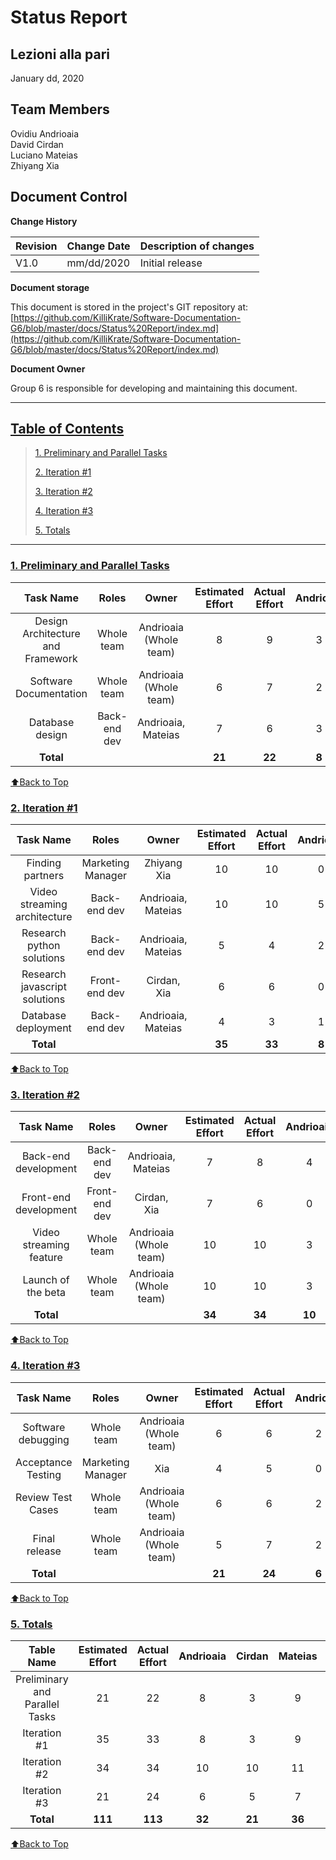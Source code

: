 # Status Report

## Lezioni alla pari
January dd, 2020

## Team Members
Ovidiu Andrioaia  
David Cirdan  
Luciano Mateias  
Zhiyang Xia


## Document Control
**Change History**

| Revision | Change Date | Description of changes |
| -------- | ----------- | ---------------------- |
| V1.0     | mm/dd/2020  | Initial release        |

**Document storage**

This document is stored in the project's GIT repository at:
[https://github.com/KilliKrate/Software-Documentation-G6/blob/master/docs/Status%20Report/index.md](https://github.com/KilliKrate/Software-Documentation-G6/blob/master/docs/Status%20Report/index.md)
 
**Document Owner**

Group 6 is responsible for developing and maintaining this document.

-----------------------------------------------------
## [Table of Contents](#table-of-contents)
> [1. Preliminary and Parallel Tasks](#1-preliminary-and-parallel-tasks)
>
> [2. Iteration #1](#2-iteration-#1)
>
> [3. Iteration #2](#3-iteration-#2)
>
> [4. Iteration #3](#4-iteration-#3)
>
> [5. Totals](#5-totals)
---------------------------------------------

### [1. Preliminary and Parallel Tasks](#1-preliminary-and-parallel-tasks)

| Task Name | Roles | Owner | Estimated Effort  | Actual Effort | Andrioaia | Cirdan | Mateias | Xia |
| :----: | :----: | :----: | :----: | :----: | :----: | :----: | :----: | :----: | 
| Design Architecture and Framework | Whole team | Andrioaia (Whole team) | 8 | 9 | 3 | 1 | 4 | 1 |
| Software Documentation | Whole team | Andrioaia (Whole team) | 6 | 7 | 2 | 2 | 2 | 1 |
| Database design | Back-end dev | Andrioaia, Mateias | 7 | 6 | 3 | 0 | 3 | 0 |
| **Total** | | | **21** | **22** | **8** | **3** | **9** | **2** |

[⬆Back to Top](#table-of-contents)

### [2. Iteration #1](#2-iteration-#1)

| Task Name | Roles | Owner | Estimated Effort  | Actual Effort | Andrioaia | Cirdan | Mateias | Xia |
| :----: | :----: | :----: | :----: | :----: | :----: | :----: | :----: | :----: |
| Finding partners | Marketing Manager | Zhiyang Xia | 10 | 10 | 0 | 0 | 0 | 10 |
| Video streaming architecture | Back-end dev | Andrioaia, Mateias | 10 | 10 | 5 | 0 | 5 | 0 |
| Research python solutions | Back-end dev | Andrioaia, Mateias | 5 | 4 | 2 | 0 | 2 | 0 |
| Research javascript solutions | Front-end dev | Cirdan, Xia | 6 | 6 | 0 | 3 | 0 | 3 |
| Database deployment | Back-end dev | Andrioaia, Mateias | 4 | 3 | 1 | 0 | 2 | 0 |
| **Total** | | | **35** | **33** |  **8** | **3** | **9** | **13** |

[⬆Back to Top](#table-of-contents)

### [3. Iteration #2](#3-iteration-#2)


| Task Name | Roles | Owner | Estimated Effort  | Actual Effort | Andrioaia | Cirdan | Mateias | Xia |
| :----: | :----: | :----: | :----: | :----: | :----: | :----: | :----: | :----: | 
| Back-end development | Back-end dev | Andrioaia, Mateias | 7 | 8 | 4 | 0 | 4 | 0 |
| Front-end development | Front-end dev | Cirdan, Xia | 7 | 6 | 0 | 5 | 0 | 1 |
| Video streaming feature | Whole team | Andrioaia (Whole team) | 10 | 10 | 3 | 3 | 3 | 1 |
| Launch of the beta | Whole team | Andrioaia (Whole team) | 10 | 10 | 3 | 2 | 4 | 1 |
| **Total** | | | **34** | **34** | **10** | **10** | **11** | **3** |

[⬆Back to Top](#table-of-contents)

### [4. Iteration #3](#4-iteration-#3)

| Task Name | Roles | Owner | Estimated Effort  | Actual Effort | Andrioaia | Cirdan | Mateias | Xia |
| :----: | :----: | :----: | :----: | :----: | :----: | :----: | :----: | :----: | 
| Software debugging | Whole team | Andrioaia (Whole team) | 6 | 6 | 2 | 1 | 2 | 1 |
| Acceptance Testing | Marketing Manager | Xia | 4 | 5 | 0 | 0 | 0 | 5 |
| Review Test Cases | Whole team | Andrioaia (Whole team) | 6 | 6 | 2 | 2 | 2 | 0 |
| Final release | Whole team | Andrioaia (Whole team) | 5 | 7 | 2 | 2 | 3 | 0 |
| **Total** | | | **21** | **24** | **6** | **5** | **7** | **6** |

[⬆Back to Top](#table-of-contents)

### [5. Totals](#5-totals)

| Table Name | Estimated Effort | Actual Effort | Andrioaia | Cirdan | Mateias | Xia |
| :----: | :----: | :----: | :----: | :----: | :----: | :----: |
| Preliminary and Parallel Tasks | 21 | 22 | 8 | 3 | 9 | 2 |
| Iteration #1 | 35 | 33 | 8 | 3 | 9 | 13 |
| Iteration #2 | 34 | 34 | 10 | 10 | 11 | 3 |
| Iteration #3 | 21 | 24 | 6 | 5 | 7 | 6 |
| **Total** | **111** | **113** | **32** | **21** | **36** | **24** |


[⬆Back to Top](#table-of-contents)





